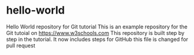 # hello-world
Hello World repository for Git tutorial
This is an example repository for the Git tutoial on https://www.w3schools.com
This repository is built step by step in the tutorial.
It now includes steps for GitHub
this file is changed for pull request

